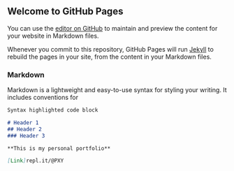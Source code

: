 ## Welcome to GitHub Pages

You can use the [editor on GitHub](https://github.com/WilliamUemura/Portfolio/edit/master/README.md) to maintain and preview the content for your website in Markdown files.

Whenever you commit to this repository, GitHub Pages will run [Jekyll](https://jekyllrb.com/) to rebuild the pages in your site, from the content in your Markdown files.

### Markdown

Markdown is a lightweight and easy-to-use syntax for styling your writing. It includes conventions for

```markdown
Syntax highlighted code block

# Header 1
## Header 2
### Header 3

**This is my personal portfolio** 

[Link]repl.it/@PXY 
```
